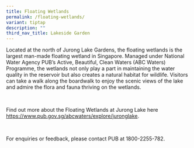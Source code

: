 ```yaml
---
title: Floating Wetlands
permalink: /floating-wetlands/
variant: tiptap
description: ""
third_nav_title: Lakeside Garden
---
```

<p></p>
<p></p>
<p>Located at the north of Jurong Lake Gardens, the floating wetlands is
the largest man-made floating wetland in Singapore. Managed under National
Water Agency PUB’s Active, Beautiful, Clean Waters (ABC Waters) Programme,
the wetlands not only play a part in maintaining the water quality in the
reservoir but also creates a natural habitat for wildlife. Visitors can
take a walk along the boardwalk to enjoy the scenic views of the lake and
admire the flora and fauna thriving on the wetlands.</p>
<p>&nbsp;</p>
<p>Find out more about the Floating Wetlands at Jurong Lake here&nbsp;
<a href="http://www.pub.gov.sg/abcwaters/explore/juronglake" rel="noopener noreferrer nofollow" target="_blank">https://www.pub.gov.sg/abcwaters/explore/juronglake</a>.</p>
<p>&nbsp;</p>
<p>For enquiries or feedback, please contact PUB at 1800-2255-782.</p>